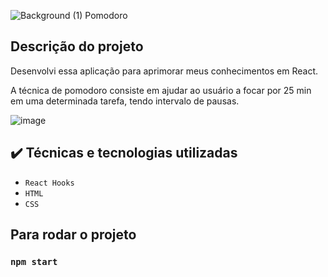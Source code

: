  

![Background (1)](https://user-images.githubusercontent.com/87664619/185188175-fd1e559e-8285-47c2-95fe-f96f09e9f8a4.png) Pomodoro

## Descrição do projeto

Desenvolvi essa aplicação para aprimorar meus conhecimentos em React.

A técnica de pomodoro consiste em ajudar ao usuário a focar por 25 min em uma determinada tarefa, tendo intervalo de pausas.

![image](https://user-images.githubusercontent.com/87664619/185185295-20b988b7-9876-4eb3-90c4-d6c5bf243370.png)


## ✔️ Técnicas e tecnologias utilizadas

- ``React Hooks``
- ``HTML``
- ``CSS``

## Para rodar o projeto

### `npm start`








